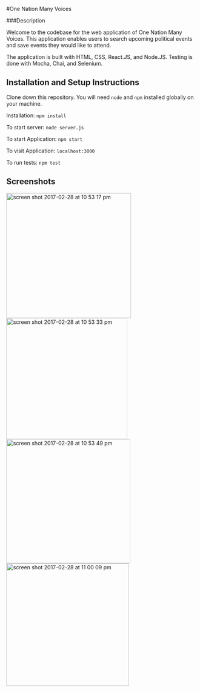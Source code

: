 #One Nation Many Voices

###Description

Welcome to the codebase for the web application of One Nation Many Voices. This application
enables users to search upcoming political events and save events they would like
to attend.

The application is built with HTML, CSS, React.JS, and Node.JS. Testing is done
with Mocha, Chai, and Selenium.

## Installation and Setup Instructions

Clone down this repository. You will need `node` and `npm` installed globally on
your machine.

Installation: `npm install`

To start server: `node server.js`

To start Application: `npm start`



To visit Application: `localhost:3000`

To run tests: `npm test`

## Screenshots

<img width="329" alt="screen shot 2017-02-28 at 10 53 17 pm" src="https://cloud.githubusercontent.com/assets/15853081/23447637/777f9bfa-fe09-11e6-88ab-840df2908d75.png">
<img width="319" alt="screen shot 2017-02-28 at 10 53 33 pm" src="https://cloud.githubusercontent.com/assets/15853081/23447646/8b376880-fe09-11e6-97e6-c403d463b0b4.png">
<img width="327" alt="screen shot 2017-02-28 at 10 53 49 pm" src="https://cloud.githubusercontent.com/assets/15853081/23447655/9a413554-fe09-11e6-9876-c83d0d8df21c.png">
<img width="323" alt="screen shot 2017-02-28 at 11 00 09 pm" src="https://cloud.githubusercontent.com/assets/15853081/23447664/b18eb2ae-fe09-11e6-9835-1589eeb9f04a.png">


